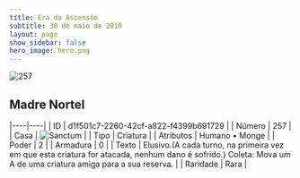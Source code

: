 ```yaml
---
title: Era da Ascensão
subtitle: 30 de maio de 2019
layout: page
show_sidebar: false
hero_image: hero.png
---
```


![257](https://cdn.keyforgegame.com/media/card_front/pt/435_257_79JXH4P55PQ9_pt.png)

## Madre Nortel

|----|----|
| ID | d1f501c7-2260-42cf-a822-f4399b691729 |
| Número | 257 |
| Casa | ![Sanctum](https://archonarcana.com/images/thumb/c/c7/Sanctum.png/22px-Sanctum.png "Santuário") |
| Tipo | Criatura |
| Atributos | Humano • Monge |
| Poder | 2 |
| Armadura | 0 |
| Texto | Elusivo.(A cada turno, na primeira vez em que esta criatura for atacada, nenhum dano é sofrido.) Coleta: Mova um A de uma criatura amiga para a sua reserva. |
| Raridade | Rara |
